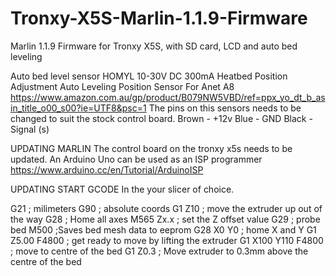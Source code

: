 # Tronxy-X5S-Marlin-1.1.9-Firmware
Marlin 1.1.9 Firmware for Tronxy X5S, with SD card, LCD and auto bed leveling


Auto bed level sensor
HOMYL 10-30V DC 300mA Heatbed Position Adjustment Auto Leveling Position Sensor For Anet A8
https://www.amazon.com.au/gp/product/B079NW5VBD/ref=ppx_yo_dt_b_asin_title_o00_s00?ie=UTF8&psc=1 
The pins on this sensors needs to be changed to suit the stock control board.
Brown - +12v 
Blue - GND
Black - Signal (s)


UPDATING MARLIN
The control board on the tronxy x5s needs to be updated. 
An Arduino Uno can be used as an ISP programmer
https://www.arduino.cc/en/Tutorial/ArduinoISP

UPDATING START GCODE 
In the your slicer of choice. 

G21 ; milimeters
G90 ; absolute coords
G1 Z10 ; move the extruder up out of the way
G28 ; Home all axes
M565 Zx.x ; set the Z offset value
G29 ; probe bed
M500 ;Saves bed mesh data to eeprom
G28 X0 Y0 ; home X and Y
G1 Z5.00 F4800 ; get ready to move by lifting the extruder
G1 X100 Y110 F4800 ; move to centre of the bed
G1 Z0.3 ; Move extruder to 0.3mm above the centre of the bed

